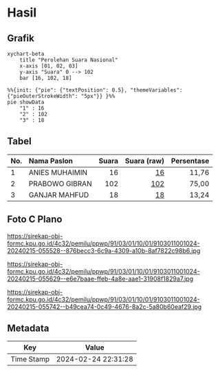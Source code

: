 # Hasil

## Grafik

```mermaid
xychart-beta
    title "Perolehan Suara Nasional"
    x-axis [01, 02, 03]
    y-axis "Suara" 0 --> 102
    bar [16, 102, 18]
```

```mermaid
%%{init: {"pie": {"textPosition": 0.5}, "themeVariables": {"pieOuterStrokeWidth": "5px"}} }%%
pie showData
    "1" : 16
    "2" : 102
    "3" : 18
```

## Tabel

| No. | Nama Paslon    | Suara | Suara (raw) | Persentase |
|:--- |:-------------- | -----:| -----------:| ----------:|
| 1   | ANIES MUHAIMIN | 16    | [16][p-1]   | 11,76      |
| 2   | PRABOWO GIBRAN | 102   | [102][p-2]  | 75,00      |
| 3   | GANJAR MAHFUD  | 18    | [18][p-3]   | 13,24      |


[p-1]: https://github.com/gigit-pemilu/pemilu-2024/blob/main/pilpres/hitung-suara/sub/91-papua/sub/03-jayapura/sub/01-sentani/sub/1001-sentani-kota/sub/024-tps/sub/paslon-1.txt
[p-2]: https://github.com/gigit-pemilu/pemilu-2024/blob/main/pilpres/hitung-suara/sub/91-papua/sub/03-jayapura/sub/01-sentani/sub/1001-sentani-kota/sub/024-tps/sub/paslon-2.txt
[p-3]: https://github.com/gigit-pemilu/pemilu-2024/blob/main/pilpres/hitung-suara/sub/91-papua/sub/03-jayapura/sub/01-sentani/sub/1001-sentani-kota/sub/024-tps/sub/paslon-3.txt

## Foto C Plano

https://sirekap-obj-formc.kpu.go.id/4c32/pemilu/ppwp/91/03/01/10/01/9103011001024-20240215-055528--876becc3-6c9a-4309-a10b-8af7822c98b6.jpg

https://sirekap-obj-formc.kpu.go.id/4c32/pemilu/ppwp/91/03/01/10/01/9103011001024-20240215-055629--e6e7baae-ffeb-4a8e-aae1-31908f1829a7.jpg

https://sirekap-obj-formc.kpu.go.id/4c32/pemilu/ppwp/91/03/01/10/01/9103011001024-20240215-055742--b49cea74-0c49-4676-8a2c-5a80b60eaf29.jpg


## Metadata

| Key        | Value               |
| ---------- | ------------------- |
| Time Stamp | 2024-02-24 22:31:28 |



